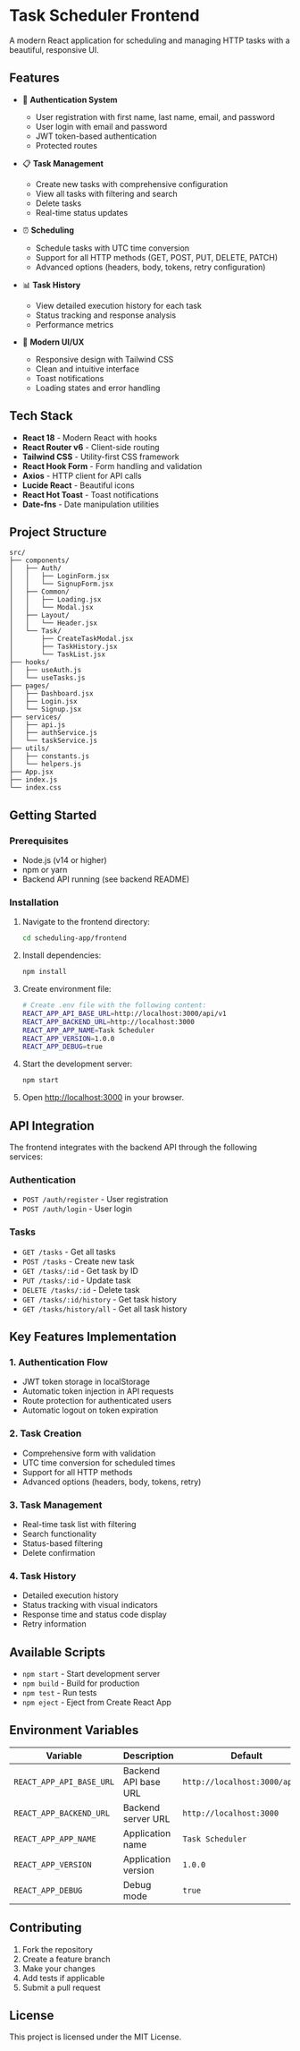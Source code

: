 # Task Scheduler Frontend

A modern React application for scheduling and managing HTTP tasks with a beautiful, responsive UI.

## Features

- 🔐 **Authentication System**
  - User registration with first name, last name, email, and password
  - User login with email and password
  - JWT token-based authentication
  - Protected routes

- 📋 **Task Management**
  - Create new tasks with comprehensive configuration
  - View all tasks with filtering and search
  - Delete tasks
  - Real-time status updates

- ⏰ **Scheduling**
  - Schedule tasks with UTC time conversion
  - Support for all HTTP methods (GET, POST, PUT, DELETE, PATCH)
  - Advanced options (headers, body, tokens, retry configuration)

- 📊 **Task History**
  - View detailed execution history for each task
  - Status tracking and response analysis
  - Performance metrics

- 🎨 **Modern UI/UX**
  - Responsive design with Tailwind CSS
  - Clean and intuitive interface
  - Toast notifications
  - Loading states and error handling

## Tech Stack

- **React 18** - Modern React with hooks
- **React Router v6** - Client-side routing
- **Tailwind CSS** - Utility-first CSS framework
- **React Hook Form** - Form handling and validation
- **Axios** - HTTP client for API calls
- **Lucide React** - Beautiful icons
- **React Hot Toast** - Toast notifications
- **Date-fns** - Date manipulation utilities

## Project Structure

```
src/
├── components/
│   ├── Auth/
│   │   ├── LoginForm.jsx
│   │   └── SignupForm.jsx
│   ├── Common/
│   │   ├── Loading.jsx
│   │   └── Modal.jsx
│   ├── Layout/
│   │   └── Header.jsx
│   └── Task/
│       ├── CreateTaskModal.jsx
│       ├── TaskHistory.jsx
│       └── TaskList.jsx
├── hooks/
│   ├── useAuth.js
│   └── useTasks.js
├── pages/
│   ├── Dashboard.jsx
│   ├── Login.jsx
│   └── Signup.jsx
├── services/
│   ├── api.js
│   ├── authService.js
│   └── taskService.js
├── utils/
│   ├── constants.js
│   └── helpers.js
├── App.jsx
├── index.js
└── index.css
```

## Getting Started

### Prerequisites

- Node.js (v14 or higher)
- npm or yarn
- Backend API running (see backend README)

### Installation

1. Navigate to the frontend directory:
   ```bash
   cd scheduling-app/frontend
   ```

2. Install dependencies:
   ```bash
   npm install
   ```

3. Create environment file:
   ```bash
   # Create .env file with the following content:
   REACT_APP_API_BASE_URL=http://localhost:3000/api/v1
   REACT_APP_BACKEND_URL=http://localhost:3000
   REACT_APP_APP_NAME=Task Scheduler
   REACT_APP_VERSION=1.0.0
   REACT_APP_DEBUG=true
   ```

4. Start the development server:
   ```bash
   npm start
   ```

5. Open [http://localhost:3000](http://localhost:3000) in your browser.

## API Integration

The frontend integrates with the backend API through the following services:

### Authentication
- `POST /auth/register` - User registration
- `POST /auth/login` - User login

### Tasks
- `GET /tasks` - Get all tasks
- `POST /tasks` - Create new task
- `GET /tasks/:id` - Get task by ID
- `PUT /tasks/:id` - Update task
- `DELETE /tasks/:id` - Delete task
- `GET /tasks/:id/history` - Get task history
- `GET /tasks/history/all` - Get all task history

## Key Features Implementation

### 1. Authentication Flow
- JWT token storage in localStorage
- Automatic token injection in API requests
- Route protection for authenticated users
- Automatic logout on token expiration

### 2. Task Creation
- Comprehensive form with validation
- UTC time conversion for scheduled times
- Support for all HTTP methods
- Advanced options (headers, body, tokens, retry)

### 3. Task Management
- Real-time task list with filtering
- Search functionality
- Status-based filtering
- Delete confirmation

### 4. Task History
- Detailed execution history
- Status tracking with visual indicators
- Response time and status code display
- Retry information

## Available Scripts

- `npm start` - Start development server
- `npm build` - Build for production
- `npm test` - Run tests
- `npm eject` - Eject from Create React App

## Environment Variables

| Variable | Description | Default |
|----------|-------------|---------|
| `REACT_APP_API_BASE_URL` | Backend API base URL | `http://localhost:3000/api/v1` |
| `REACT_APP_BACKEND_URL` | Backend server URL | `http://localhost:3000` |
| `REACT_APP_APP_NAME` | Application name | `Task Scheduler` |
| `REACT_APP_VERSION` | Application version | `1.0.0` |
| `REACT_APP_DEBUG` | Debug mode | `true` |

## Contributing

1. Fork the repository
2. Create a feature branch
3. Make your changes
4. Add tests if applicable
5. Submit a pull request

## License

This project is licensed under the MIT License. 